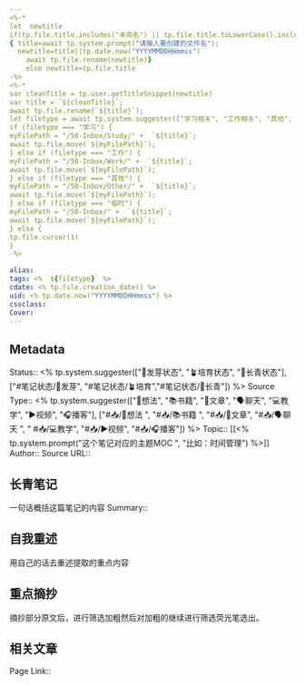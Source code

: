 ```yaml
---
<%-* 
let  newtitle
if(tp.file.title.includes("未命名") || tp.file.title.toLowerCase().includes("untitled")) 
{ title=await tp.system.prompt("请输入要创建的文件名");
  newtitle=title||tp.date.now("YYYYMMDDHHmmss")
	await tp.file.rename(newtitle)}
	else newtitle=tp.file.title
-%>
<%-*
var cleanTitle = tp.user.getTitleSnippet(newtitle) 
var title = `${cleanTitle}`;
await tp.file.rename(`${title}`);
let filetype = await tp.system.suggester(["学习相关", "工作相关", "其他", "临时路径"], ["学习","工作", "其他", "临时"], false, "路径放到哪里？") 
if (filetype === "学习") { 
myFilePath = "/50-Inbox/Study/" +  `${title}`;
await tp.file.move(`${myFilePath}`);
} else if (filetype === "工作") { 
myFilePath = "/50-Inbox/Work/" +  `${title}`;
await tp.file.move(`${myFilePath}`);
} else if (filetype === "其他") { 
myFilePath = "/50-Inbox/Other/" +  `${title}`;
await tp.file.move(`${myFilePath}`);
} else if (filetype === "临时") { 
myFilePath = "/50-Inbox/" +  `${title}`;
await tp.file.move(`${myFilePath}`);
} else { 
tp.file.cursor(1)
}
-%>

alias: 
tags: <% `${filetype}` %>
cdate: <% tp.file.creation_date() %>
uid: <% tp.date.now("YYYYMMDDHHmmss") %> 
cssclass: 
Cover: 
---
```


## Metadata
Status::    <% tp.system.suggester(["🌱发芽状态", "🪴培育状态", "🌲长青状态"], ["#笔记状态/🌱发芽", "#笔记状态/🪴培育","#笔记状态/🌲长青"]) %>
Source Type::  <% tp.system.suggester(["💭想法", "📚书籍", "📰️文章", "🗣️聊天", "💻教学", "▶️视频", "🎧️播客"], ["#📥/💭想法 ", "#📥/📚书籍 ", "#📥/📰️文章", "#📥/🗣️聊天 ", " #📥/💻教学", "#📥/▶️视频", "#📥/🎧️播客"]) %>
Topic:: [[<% tp.system.prompt("这个笔记对应的主题MOC ", "比如：时间管理") %>]]
Author:: 
Source URL:: 

## 长青笔记
一句话概括这篇笔记的内容
Summary:: 

## 自我重述
用自己的话去重述提取的重点内容


## 重点摘抄
摘抄部分原文后，进行筛选加粗然后对加粗的继续进行筛选荧光笔选出。


## 相关文章
Page Link::  
